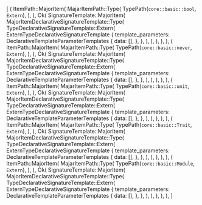 [
    (
        ItemPath::MajorItem(
            MajarItemPath::Type(
                TypePath(`core::basic::bool`, `Extern`),
            ),
        ),
        Ok(
            SignatureTemplate::MajorItem(
                MajorItemDeclarativeSignatureTemplate::Type(
                    TypeDeclarativeSignatureTemplate::Extern(
                        ExternTypeDeclarativeSignatureTemplate {
                            template_parameters: DeclarativeTemplateParameterTemplates {
                                data: [],
                            },
                        },
                    ),
                ),
            ),
        ),
    ),
    (
        ItemPath::MajorItem(
            MajarItemPath::Type(
                TypePath(`core::basic::never`, `Extern`),
            ),
        ),
        Ok(
            SignatureTemplate::MajorItem(
                MajorItemDeclarativeSignatureTemplate::Type(
                    TypeDeclarativeSignatureTemplate::Extern(
                        ExternTypeDeclarativeSignatureTemplate {
                            template_parameters: DeclarativeTemplateParameterTemplates {
                                data: [],
                            },
                        },
                    ),
                ),
            ),
        ),
    ),
    (
        ItemPath::MajorItem(
            MajarItemPath::Type(
                TypePath(`core::basic::unit`, `Extern`),
            ),
        ),
        Ok(
            SignatureTemplate::MajorItem(
                MajorItemDeclarativeSignatureTemplate::Type(
                    TypeDeclarativeSignatureTemplate::Extern(
                        ExternTypeDeclarativeSignatureTemplate {
                            template_parameters: DeclarativeTemplateParameterTemplates {
                                data: [],
                            },
                        },
                    ),
                ),
            ),
        ),
    ),
    (
        ItemPath::MajorItem(
            MajarItemPath::Type(
                TypePath(`core::basic::Trait`, `Extern`),
            ),
        ),
        Ok(
            SignatureTemplate::MajorItem(
                MajorItemDeclarativeSignatureTemplate::Type(
                    TypeDeclarativeSignatureTemplate::Extern(
                        ExternTypeDeclarativeSignatureTemplate {
                            template_parameters: DeclarativeTemplateParameterTemplates {
                                data: [],
                            },
                        },
                    ),
                ),
            ),
        ),
    ),
    (
        ItemPath::MajorItem(
            MajarItemPath::Type(
                TypePath(`core::basic::Module`, `Extern`),
            ),
        ),
        Ok(
            SignatureTemplate::MajorItem(
                MajorItemDeclarativeSignatureTemplate::Type(
                    TypeDeclarativeSignatureTemplate::Extern(
                        ExternTypeDeclarativeSignatureTemplate {
                            template_parameters: DeclarativeTemplateParameterTemplates {
                                data: [],
                            },
                        },
                    ),
                ),
            ),
        ),
    ),
]